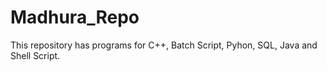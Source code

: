 # Madhura_Repo

This repository has programs for C++, Batch Script, Pyhon, SQL, Java and Shell Script. 
